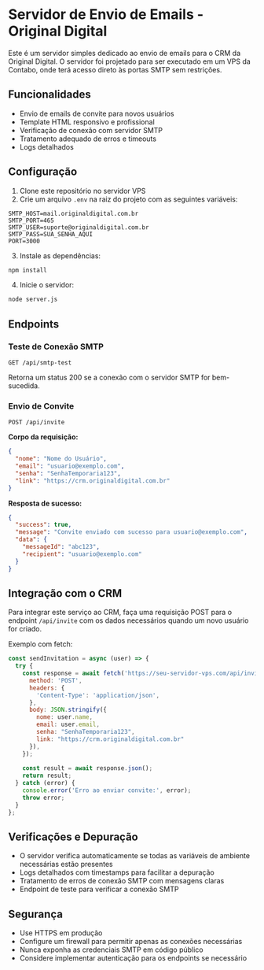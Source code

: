 # Servidor de Envio de Emails - Original Digital

Este é um servidor simples dedicado ao envio de emails para o CRM da Original Digital. O servidor foi projetado para ser executado em um VPS da Contabo, onde terá acesso direto às portas SMTP sem restrições.

## Funcionalidades

- Envio de emails de convite para novos usuários
- Template HTML responsivo e profissional
- Verificação de conexão com servidor SMTP
- Tratamento adequado de erros e timeouts
- Logs detalhados

## Configuração

1. Clone este repositório no servidor VPS
2. Crie um arquivo `.env` na raiz do projeto com as seguintes variáveis:

```
SMTP_HOST=mail.originaldigital.com.br
SMTP_PORT=465
SMTP_USER=suporte@originaldigital.com.br
SMTP_PASS=SUA_SENHA_AQUI
PORT=3000
```

3. Instale as dependências:

```bash
npm install
```

4. Inicie o servidor:

```bash
node server.js
```

## Endpoints

### Teste de Conexão SMTP

```
GET /api/smtp-test
```

Retorna um status 200 se a conexão com o servidor SMTP for bem-sucedida.

### Envio de Convite

```
POST /api/invite
```

**Corpo da requisição:**

```json
{
  "nome": "Nome do Usuário",
  "email": "usuario@exemplo.com",
  "senha": "SenhaTemporaria123",
  "link": "https://crm.originaldigital.com.br"
}
```

**Resposta de sucesso:**

```json
{
  "success": true,
  "message": "Convite enviado com sucesso para usuario@exemplo.com",
  "data": {
    "messageId": "abc123",
    "recipient": "usuario@exemplo.com"
  }
}
```

## Integração com o CRM

Para integrar este serviço ao CRM, faça uma requisição POST para o endpoint `/api/invite` com os dados necessários quando um novo usuário for criado.

Exemplo com fetch:

```javascript
const sendInvitation = async (user) => {
  try {
    const response = await fetch('https://seu-servidor-vps.com/api/invite', {
      method: 'POST',
      headers: {
        'Content-Type': 'application/json',
      },
      body: JSON.stringify({
        nome: user.name,
        email: user.email,
        senha: "SenhaTemporaria123",
        link: "https://crm.originaldigital.com.br"
      }),
    });
    
    const result = await response.json();
    return result;
  } catch (error) {
    console.error('Erro ao enviar convite:', error);
    throw error;
  }
};
```

## Verificações e Depuração

- O servidor verifica automaticamente se todas as variáveis de ambiente necessárias estão presentes
- Logs detalhados com timestamps para facilitar a depuração
- Tratamento de erros de conexão SMTP com mensagens claras
- Endpoint de teste para verificar a conexão SMTP

## Segurança

- Use HTTPS em produção
- Configure um firewall para permitir apenas as conexões necessárias
- Nunca exponha as credenciais SMTP em código público
- Considere implementar autenticação para os endpoints se necessário